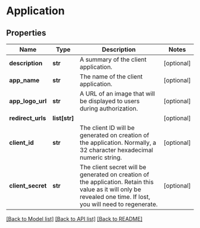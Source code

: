 # Application

## Properties
Name | Type | Description | Notes
------------ | ------------- | ------------- | -------------
**description** | **str** | A summary of the client application. | [optional] 
**app_name** | **str** | The name of the client application. | [optional] 
**app_logo_url** | **str** | A URL of an image that will be displayed to users during authorization. | [optional] 
**redirect_urls** | **list[str]** |  | [optional] 
**client_id** | **str** | The client ID will be generated on creation of the application. Normally, a 32 character hexadecimal numeric string. | [optional] 
**client_secret** | **str** | The client secret will be generated on creation of the application. Retain this value as it will only be revealed one time. If lost, you will need to regenerate. | [optional] 

[[Back to Model list]](../README.md#documentation-for-models) [[Back to API list]](../README.md#documentation-for-api-endpoints) [[Back to README]](../README.md)


